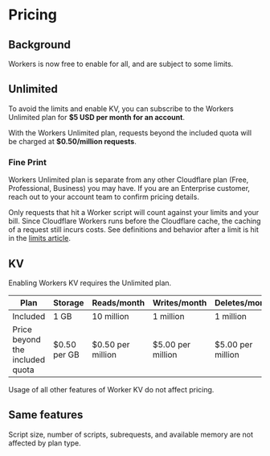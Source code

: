 
# Pricing

## Background

Workers is now free to enable for all, and are subject to some limits. 

## Unlimited 
To avoid the limits and enable KV, you can subscribe to the Workers Unlimited plan for **$5 USD per month for an account**. 

With the Workers Unlimited plan, requests beyond the included quota will be charged at **$0.50/million requests**.

### Fine Print

Workers Unlimited plan is separate from any other Cloudflare plan (Free, Professional, Business) you may have. If you are an Enterprise customer, reach out to your account team to confirm pricing details.

Only requests that hit a Worker script will count against your limits and your bill. Since Cloudflare Workers runs before the Cloudflare cache, the caching of a request still incurs costs. See definitions and behavior after a limit is hit in the [limits article](/about/limits).

## KV 

Enabling Workers KV requires the Unlimited plan.

| Plan                            | Storage      | Reads/month       | Writes/month      | Deletes/month     | Lists/month       |
| ------------------------------- | ------------ | ----------------- | ----------------- | ----------------- | ----------------- |
| Included                        | 1 GB         | 10 million        | 1 million         | 1 million         | 1 million         |
| Price beyond the included quota | $0.50 per GB | $0.50 per million | $5.00 per million | $5.00 per million | $5.00 per million |

Usage of all other features of Worker KV do not affect pricing.

## Same features 

  Script size, number of scripts, subrequests, and available memory are not affected by plan type.
